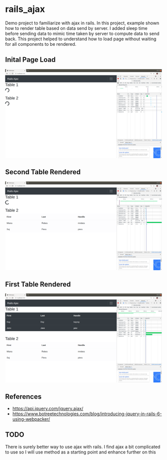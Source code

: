 # rails_ajax

Demo project to familiarize with ajax in rails. In this project, example shown how to render table based on data send by server. I added sleep time before sending data to mimic time taken by server to compute data to send back. This project helped to understand how to load page without waiting for all components to be rendered.

## Inital Page Load

![Initial Page Load](img/initial_page_load.png)

## Second Table Rendered

![Table 2 Rendered](img/table_2_rendered.png)

## First Table Rendered

![Table 1 Rendered](img/table_1_rendered.png)

## References

- https://api.jquery.com/jquery.ajax/
- https://www.botreetechnologies.com/blog/introducing-jquery-in-rails-6-using-webpacker/

## TODO

There is surely better way to use ajax with rails. I find ajax a bit complicated to use so I will use method as a starting point and enhance further on this
